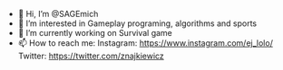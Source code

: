 - 👋 Hi, I’m @SAGEmich
- 👀 I’m interested in Gameplay programing, algorithms and sports 
- 🌱 I’m currently working on Survival game
- 📫 How to reach me:
Instagram: https://www.instagram.com/ej_lolo/
Twitter: https://twitter.com/znajkiewicz

